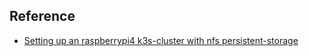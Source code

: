 ## Reference

- [Setting up an raspberrypi4 k3s-cluster with nfs persistent-storage](https://michael-tissen.medium.com/setting-up-an-raspberrypi4-k3s-cluster-with-nfs-persistent-storage-a931ebb85737)

